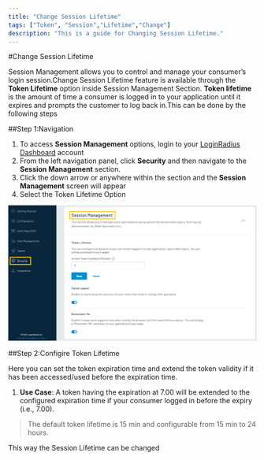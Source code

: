 ```yaml
---
title: "Change Session Lifetime"
tags: ["Token", "Session","Lifetime","Change"]
description: "This is a guide for Changing Session Lifetime."
---
```


#Change Session Lifetime

Session Management allows you to control and manage your consumer’s login session.Change Session Lifetime feature is available through the **Token Lifetime** option inside Session Management Section. **Token lifetime** is the amount of time a consumer is logged in to your application until it expires and prompts the customer to log back in.This can be done by the following steps

##Step 1:Navigation
1. To access **Session Management** options, login to your [LoginRadius Dashboard](https://dashboard.loginradius.com/dashboard) account
2. From the left navigation panel, click **Security** and then navigate to the **Session Management** section. 
3. Click the down arrow or anywhere within the section and the **Session Management** screen will appear
4. Select the Token Lifetime Option

![alt_text](./../../assets/blog-common/session-management-settings.png "image_tooltip")

##Step 2:Configire Token Lifetime

Here you can set the token expiration time and extend the token validity if it has been accessed/used before the expiration time.

1. **Use Case**: A token having the expiration at 7.00 will be extended to the configured expiration time if your consumer logged in before the expiry (i.e., 7.00).

> The default token lifetime is 15 min and configurable from 15 min to 24 hours.

This way the Session Lifetime can be changed

